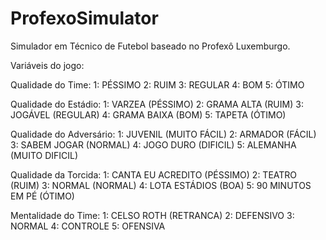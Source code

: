 # ProfexoSimulator
Simulador em Técnico de Futebol baseado no Profexô Luxemburgo.

Variáveis do jogo:

Qualidade do Time:
    1:  PÉSSIMO
    2:  RUIM
    3:  REGULAR
    4:  BOM
    5:  ÓTIMO
  
Qualidade do Estádio:
    1:  VARZEA (PÉSSIMO)
    2:  GRAMA ALTA (RUIM)
    3:  JOGÁVEL (REGULAR)
    4:  GRAMA BAIXA (BOM)
    5:  TAPETA (ÓTIMO)
    
Qualidade do Adversário:
    1:  JUVENIL (MUITO FÁCIL)
    2:  ARMADOR (FÁCIL)
    3:  SABEM JOGAR (NORMAL)
    4:  JOGO DURO (DIFICIL)
    5:  ALEMANHA (MUITO DIFICIL)
    
Qualidade da Torcida:
    1:  CANTA EU ACREDITO (PÉSSIMO)
    2:  TEATRO (RUIM)
    3:  NORMAL (NORMAL)
    4:  LOTA ESTÁDIOS (BOA)
    5:  90 MINUTOS EM PÉ (ÓTIMO)
    
Mentalidade do Time:
    1:  CELSO ROTH (RETRANCA)
    2:  DEFENSIVO
    3:  NORMAL
    4:  CONTROLE
    5:  OFENSIVA
